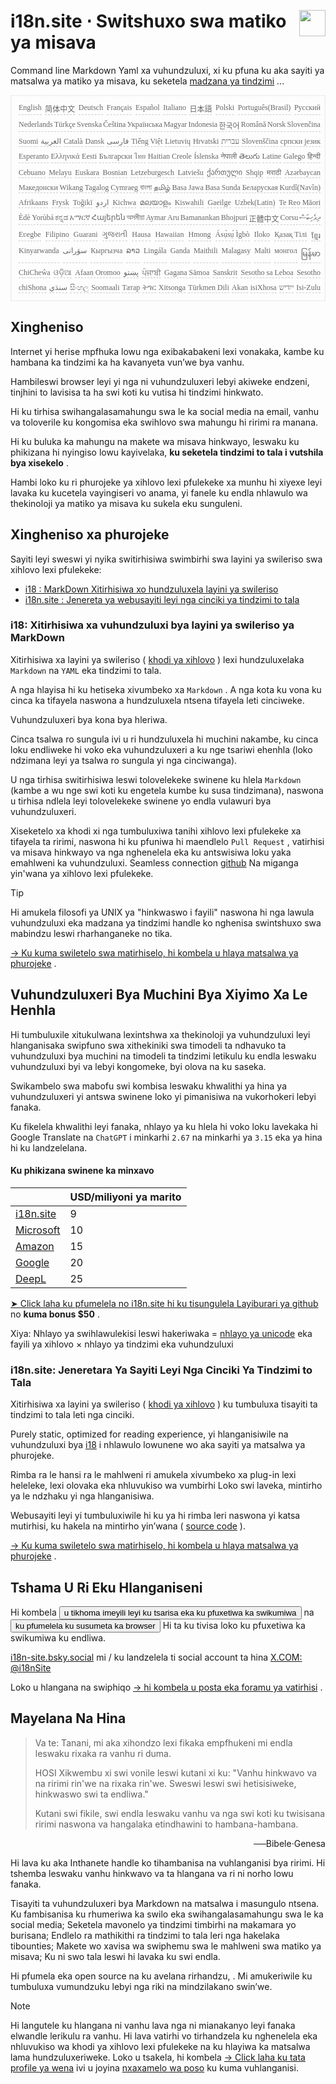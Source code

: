 <h1 style="display:flex;justify-content:space-between">i18n.site ⋅ Switshuxo swa matiko ya misava<img src="//p.3ti.site/logo.svg" style="user-select:none;margin-top:-1px;width:42px"></h1>

Command line Markdown Yaml xa vuhundzuluxi, xi ku pfuna ku aka sayiti ya matsalwa ya matiko ya misava, ku seketela [madzana ya tindzimi](/i18/LANG_CODE) ...

<pre class="langli" style="display:flex;flex-wrap:wrap;background:transparent;border:1px solid #eee;font-size:12px;box-shadow:0 0 3px inset #eee;padding:12px 5px 4px 12px;justify-content:space-between;"><style>pre.langli i{font-weight:300;font-family:s;margin-right:2px;margin-bottom:8px;font-style:normal;color:#666;border-bottom:1px dashed #ccc;}</style><i>English</i><i>简体中文</i><i>Deutsch</i><i>Français</i><i>Español</i><i>Italiano</i><i>日本語</i><i>Polski</i><i>Português(Brasil)</i><i>Русский</i><i>Nederlands</i><i>Türkçe</i><i>Svenska</i><i>Čeština</i><i>Українська</i><i>Magyar</i><i>Indonesia</i><i>한국어</i><i>Română</i><i>Norsk</i><i>Slovenčina</i><i>Suomi</i><i>العربية</i><i>Català</i><i>Dansk</i><i>فارسی</i><i>Tiếng Việt</i><i>Lietuvių</i><i>Hrvatski</i><i>עברית</i><i>Slovenščina</i><i>српски језик</i><i>Esperanto</i><i>Ελληνικά</i><i>Eesti</i><i>Български</i><i>ไทย</i><i>Haitian Creole</i><i>Íslenska</i><i>नेपाली</i><i>తెలుగు</i><i>Latine</i><i>Galego</i><i>हिन्दी</i><i>Cebuano</i><i>Melayu</i><i>Euskara</i><i>Bosnian</i><i>Letzeburgesch</i><i>Latviešu</i><i>ქართული</i><i>Shqip</i><i>मराठी</i><i>Azərbaycan</i><i>Македонски</i><i>Wikang Tagalog</i><i>Cymraeg</i><i>বাংলা</i><i>தமிழ்</i><i>Basa Jawa</i><i>Basa Sunda</i><i>Беларуская</i><i>Kurdî(Navîn)</i><i>Afrikaans</i><i>Frysk</i><i>Toğikī</i><i>اردو</i><i>Kichwa</i><i>മലയാളം</i><i>Kiswahili</i><i>Gaeilge</i><i>Uzbek(Latin)</i><i>Te Reo Māori</i><i>Èdè Yorùbá</i><i>ಕನ್ನಡ</i><i>አማርኛ</i><i>Հայերեն</i><i>অসমীয়া</i><i>Aymar Aru</i><i>Bamanankan</i><i>Bhojpuri</i><i>正體中文</i><i>Corsu</i><i>ދިވެހިބަސް</i><i>Eʋegbe</i><i>Filipino</i><i>Guarani</i><i>ગુજરાતી</i><i>Hausa</i><i>Hawaiian</i><i>Hmong</i><i>Ásụ̀sụ́ Ìgbò</i><i>Iloko</i><i>Қазақ Тілі</i><i>ខ្មែរ</i><i>Kinyarwanda</i><i>سۆرانی</i><i>Кыргызча</i><i>ລາວ</i><i>Lingála</i><i>Ganda</i><i>Maithili</i><i>Malagasy</i><i>Malti</i><i>монгол</i><i>မြန်မာ</i><i>ChiCheŵa</i><i>ଓଡ଼ିଆ</i><i>Afaan Oromoo</i><i>پښتو</i><i>ਪੰਜਾਬੀ</i><i>Gagana Sāmoa</i><i>Sanskrit</i><i>Sesotho sa Leboa</i><i>Sesotho</i><i>chiShona</i><i>سنڌي</i><i>සිංහල</i><i>Soomaali</i><i>Татар</i><i>ትግር</i><i>Xitsonga</i><i>Türkmen Dili</i><i>Akan</i><i>isiXhosa</i><i>ייִדיש</i><i>Isi-Zulu</i></pre>

## Xingheniso

Internet yi herise mpfhuka lowu nga exibakabakeni lexi vonakaka, kambe ku hambana ka tindzimi ka ha kavanyeta vun’we bya vanhu.

Hambileswi browser leyi yi nga ni vuhundzuluxeri lebyi akiweke endzeni, tinjhini to lavisisa ta ha swi koti ku vutisa hi tindzimi hinkwato.

Hi ku tirhisa swihangalasamahungu swa le ka social media na email, vanhu va toloverile ku kongomisa eka swihlovo swa mahungu hi ririmi ra manana.

Hi ku buluka ka mahungu na makete wa misava hinkwayo, leswaku ku phikizana hi nyingiso lowu kayivelaka, **ku seketela tindzimi to tala i vutshila bya xisekelo** .

Hambi loko ku ri phurojeke ya xihlovo lexi pfulekeke xa munhu hi xiyexe leyi lavaka ku kucetela vayingiseri vo anama, yi fanele ku endla nhlawulo wa thekinoloji ya matiko ya misava ku sukela eku sunguleni.

## <a rel=id href="#project" id="project"></a> Xingheniso xa phurojeke

Sayiti leyi sweswi yi nyika switirhisiwa swimbirhi swa layini ya swileriso swa xihlovo lexi pfulekeke:

* [i18 : MarkDown Xitirhisiwa xo hundzuluxela layini ya swileriso](/i18/feature)
* [i18n.site : Jenereta ya webusayiti leyi nga cinciki ya tindzimi to tala](/i18n.site)

### <a rel=id href="#i18" id="i18"></a> i18: Xitirhisiwa xa vuhundzuluxi bya layini ya swileriso ya MarkDown

Xitirhisiwa xa layini ya swileriso ( [khodi ya xihlovo](https://github.com/i18n-site/rust/tree/main/i18) ) lexi hundzuluxelaka `Markdown` na `YAML` eka tindzimi to tala.

A nga hlayisa hi ku hetiseka xivumbeko xa `Markdown` . A nga kota ku vona ku cinca ka tifayela naswona a hundzuluxela ntsena tifayela leti cinciweke.

Vuhundzuluxeri bya kona bya hleriwa.

Cinca tsalwa ro sungula ivi u ri hundzuluxela hi muchini nakambe, ku cinca loku endliweke hi voko eka vuhundzuluxeri a ku nge tsariwi ehenhla (loko ndzimana leyi ya tsalwa ro sungula yi nga cinciwanga).

U nga tirhisa switirhisiwa leswi tolovelekeke swinene ku hlela `Markdown` (kambe a wu nge swi koti ku engetela kumbe ku susa tindzimana), naswona u tirhisa ndlela leyi tolovelekeke swinene yo endla vulawuri bya vuhundzuluxeri.

Xiseketelo xa khodi xi nga tumbuluxiwa tanihi xihlovo lexi pfulekeke xa tifayela ta ririmi, naswona hi ku pfuniwa hi maendlelo `Pull Request` , vatirhisi va misava hinkwayo va nga nghenelela eka ku antswisiwa loku yaka emahlweni ka vuhundzuluxi. Seamless connection [github](//github.com) Na miganga yin'wana ya xihlovo lexi pfulekeke.

> [!TIP]
> Hi amukela filosofi ya UNIX ya "hinkwaswo i fayili" naswona hi nga lawula vuhundzuluxi eka madzana ya tindzimi handle ko nghenisa swintshuxo swa mabindzu leswi rharhanganeke no tika.

[→ Ku kuma swiletelo swa matirhiselo, hi kombela u hlaya matsalwa ya phurojeke](/i18) .

## Vuhundzuluxeri Bya Muchini Bya Xiyimo Xa Le Henhla

Hi tumbuluxile xitukulwana lexintshwa xa thekinoloji ya vuhundzuluxi leyi hlanganisaka swipfuno swa xithekiniki swa timodeli ta ndhavuko ta vuhundzuluxi bya muchini na timodeli ta tindzimi letikulu ku endla leswaku vuhundzuluxi byi va lebyi kongomeke, byi olova na ku saseka.

Swikambelo swa mabofu swi kombisa leswaku khwalithi ya hina ya vuhundzuluxeri yi antswa swinene loko yi pimanisiwa na vukorhokeri lebyi fanaka.

Ku fikelela khwalithi leyi fanaka, nhlayo ya ku hlela hi voko loku lavekaka hi Google Translate na `ChatGPT` i minkarhi `2.67` na minkarhi ya `3.15` eka ya hina hi ku landzelelana.

#### <a rel=id href="#price" id="price"></a> Ku phikizana swinene ka minxavo

|                                                                                   | USD/miliyoni ya marito |
| --------------------------------------------------------------------------------- | ------------- |
| [i18n.site](https://i18n.site)                                                    | 9             |
| [Microsoft](https://azure.microsoft.com/pricing/details/cognitive-services/translator) | 10            |
| [Amazon](https://aws.amazon.com/translate/pricing)                                | 15            |
| [Google](https://cloud.google.com/translate/pricing)                                | 20            |
| [DeepL](https://www.deepl.com/zh/pro#developer)                                  | 25            |

[➤ Click laha ku pfumelela no i18n.site hi ku tisungulela Layiburari ya github](https://github.com/login/oauth/authorize?client_id=Ov23liuGAmK0plc9FgB3&amp;scope=user:email,user:follow,public_repo) no **kuma bonus $50** .

Xiya: Nhlayo ya swihlawulekisi leswi hakeriwaka = [nhlayo ya unicode](https://en.wikipedia.org/wiki/Unicode) eka fayili ya xihlovo × nhlayo ya tindzimi eka vuhundzuluxi

### i18n.site: Jeneretara Ya Sayiti Leyi Nga Cinciki Ya Tindzimi to Tala

Xitirhisiwa xa layini ya swileriso ( [khodi ya xihlovo](https://github.com/i18n-site/rust/tree/main/i18n-site) ) ku tumbuluxa tisayiti ta tindzimi to tala leti nga cinciki.

Purely static, optimized for reading experience, yi hlanganisiwile na vuhundzuluxi bya [i18](#i18) i nhlawulo lowunene wo aka sayiti ya matsalwa ya phurojeke.

Rimba ra le hansi ra le mahlweni ri amukela xivumbeko xa plug-in lexi heleleke, lexi olovaka eka nhluvukiso wa vumbirhi Loko swi laveka, mintirho ya le ndzhaku yi nga hlanganisiwa.

Webusayiti leyi yi tumbuluxiwile hi ku ya hi rimba leri naswona yi katsa mutirhisi, ku hakela na mintirho yin’wana ( [source code](/i18n.site/c/src) ).

[→ Ku kuma swiletelo swa matirhiselo, hi kombela u hlaya matsalwa ya phurojeke](/i18n.site) .

## Tshama U Ri Eku Hlanganiseni

Hi kombela <button onclick="mailsub()">u tikhoma imeyili leyi ku tsarisa eka ku pfuxetiwa ka swikumiwa</button> na <button onclick="webpush()">ku pfumelela ku susumeta ka browser</button> Hi ta ku tivisa loko ku pfuxetiwa ka swikumiwa ku endliwa.

[i18n-site.bsky.social](https://bsky.app/profile/i18n-site.bsky.social) mi / ku landzelela ti social account ta hina [X.COM: @i18nSite](https://x.com/i18nSite)

Loko u hlangana na swiphiqo [→ hi kombela u posta eka foramu ya vatirhisi](https://groups.google.com/u/1/g/i18n) .

## Mayelana Na Hina

> Va te: Tanani, mi aka xihondzo lexi fikaka empfhukeni mi endla leswaku rixaka ra vanhu ri duma.
>
> HOSI Xikwembu xi swi vonile leswi kutani xi ku: "Vanhu hinkwavo va na ririmi rin'we na rixaka rin'we. Sweswi leswi swi hetisisiweke, hinkwaswo swi ta endliwa."
>
> Kutani swi fikile, swi endla leswaku vanhu va nga swi koti ku twisisana ririmi naswona va hangalaka etindhawini to hambana-hambana.

<p style="text-align:right">──Bibele·Genesa</p>

Hi lava ku aka Inthanete handle ko tihambanisa na vuhlanganisi bya ririmi.
Hi tshemba leswaku vanhu hinkwavo va ta hlangana va ri ni norho lowu fanaka.

Tisayiti ta vuhundzuluxeri bya Markdown na matsalwa i masungulo ntsena.
Ku fambisanisa ku rhumeriwa ka swilo eka swihangalasamahungu swa le ka social media;
Seketela mavonelo ya tindzimi timbirhi na makamara yo burisana;
Endlelo ra mathikithi ra tindzimi to tala leri nga hakelaka tibounties;
Makete wo xavisa wa swiphemu swa le mahlweni swa matiko ya misava;
Ku ni swo tala leswi hi lavaka ku swi endla.

Hi pfumela eka open source na ku avelana rirhandzu, .
Mi amukeriwile ku tumbuluxa vumundzuku lebyi nga riki na mindzilakano swin’we.

> [!NOTE]
> Hi langutele ku hlangana ni vanhu lava nga ni mianakanyo leyi fanaka elwandle lerikulu ra vanhu.
> Hi lava vatirhi vo tirhandzela ku nghenelela eka nhluvukiso wa khodi ya xihlovo lexi pfulekeke na ku hlayiwa ka matsalwa lama hundzuluxeriweke.
> Loko u tsakela, hi kombela [→ Click laha ku tata profile ya wena](https://ggl.link/i18n) ivi u joyina [nxaxamelo wa poso](https://groups.google.com/u/2/g/i18n-site) ku kuma vuhlanganisi.